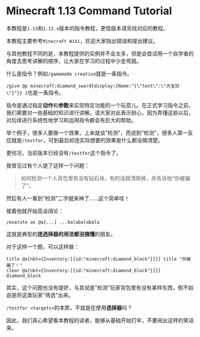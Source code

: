 # Minecraft 1.13 Command Tutorial

本教程是`1.13`和`1.13.x`版本的指令教程，更低版本请另找对应的教程。

本教程主要参考`Minecraft Wiki`，欢迎大家指出错误和提出建议。

与其他教程不同的是，本教程提供的实例并不会太多，但是会尝试用一个自学者的角度去思考讲解的顺序，让大家在学习的过程中少走弯路。

什么是指令？例如`/gamemode creative`就是一条指令。

`/give @p minecraft:diamond_sword{display:{Name:"{\"text\":\"大宝剑\"}"}} 1`也是一条指令。

指令是通过指定**动作**和**参数**来实现特定功能的一个玩意儿。在正式学习指令之前，我们需要对一些基础的知识进行讲解。请大家对此表示耐心，因为弄懂这些以后，对后续进行系统性地学习和运用指令都会有巨大的帮助。

举个例子，很多人要做一个效果，上来就谈"检测"，而说到"检测"，很多人第一反应就是`/testfor`，可到最后却连实际想要的效果是什么都没搞清楚。

更何况，当前版本已经没有`/testfor`这个指令了。

我曾见过有个人提了这样一个问题：

> 如何检测一个人背包里有没有钻石块，有的话就清除掉，并告诉他"你被骗了"。

然后有人一看到"检测"二字就来神了……这个简单哇！

接着他就开始高谈阔论：

    /execute as @a[...] ...balabalabala

这就是典型的**连选择器的用法都没搞懂**的朋友。

对于这样一个题，可以这样做：

    title @a[nbt={Inventory:[{id:"minecraft:diamond_block"}]}] title "你被骗了！"
    clear @a[nbt={Inventory:[{id:"minecraft:diamond_block"}]}] diamond_block

其实，这个问题也没有提好，与其说是"检测"玩家背包里有没有某样东西，倒不如说是将这类玩家"筛选"出来。

`/testfor <targets>`的本质，不就是在使用**选择器**吗？

因此，我们真心希望看本教程的读者，能够从基础开始打牢，不要闹出这样的笑话来。
